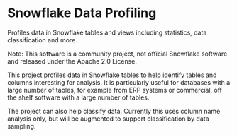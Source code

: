 # Snowflake Data Profiling

Profiles data in Snowflake tables and views including statistics, data classification and more.

Note: This software is a community project, not official Snowflake software and released under the Apache 2.0 License.

This project profiles data in Snowflake tables to help identify tables and columns interesting for analysis. It is particularly useful for databases with a large number of tables, for example from ERP systems or commercial, off the shelf software with a large number of tables.

The project can also help classify data. Currently this uses column name analysis only, but will be augmented to support classification by data sampling. 
